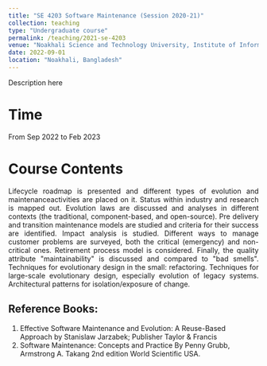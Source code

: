 ```yaml
---
title: "SE 4203 Software Maintenance (Session 2020-21)"
collection: teaching
type: "Undergraduate course"
permalink: /teaching/2021-se-4203
venue: "Noakhali Science and Technology University, Institute of Information Technology"
date: 2022-09-01
location: "Noakhali, Bangladesh"
---
```

Description here



Time
=====
From Sep 2022 to Feb 2023

Course Contents
=====
<p align="justify">
Lifecycle roadmap is presented and different types of evolution and maintenanceactivities are placed on it. Status within industry and research is mapped out. Evolution laws are discussed and analyses in different contexts (the traditional, component-based, and open-source). Pre delivery and transition maintenance models are studied and criteria for their success are identified. Impact analysis is studied. Different ways to manage customer problems are surveyed, both the critical (emergency) and non-critical ones. Retirement process model is considered. Finally, the quality attribute "maintainability" is discussed and compared to "bad smells". Techniques for evolutionary design in the small: refactoring. Techniques for large-scale evolutionary design, especially evolution of legacy systems. Architectural patterns for isolation/exposure of change.
</p>

Reference Books:
---
1. Effective Software Maintenance and Evolution: A Reuse-Based Approach by Stanislaw
Jarzabek; Publisher Taylor & Francis <br/>
2. Software Maintenance: Concepts and Practice By Penny Grubb, Armstrong A. Takang 2nd
edition World Scientific USA. <br/>
